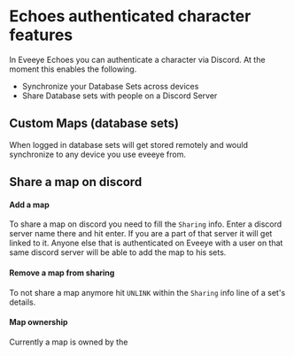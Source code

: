 # Echoes authenticated character features

In Eveeye Echoes you can authenticate a character via Discord. At the moment this enables the following.

 - Synchronize your Database Sets across devices
 - Share Database sets with people on a Discord Server


## Custom Maps (database sets)
When logged in database sets will get stored remotely and would synchronize to any device you use eveeye from.

## Share a map on discord
#### Add a map
To share a map on discord you need to fill the `Sharing` info. Enter a discord server name there and hit enter. If you are a part of that server it will get linked to it.
Anyone else that is authenticated on Eveeye with a user on that same discord server will be able to add the map to his sets.
#### Remove a map from sharing
To not share a map anymore hit `UNLINK` within the `Sharing` info line of a set's details.
#### Map ownership
Currently a map is owned by the 


<!--stackedit_data:
eyJoaXN0b3J5IjpbLTcwMzg0NDQ3MiwxOTY0NDYxNzE4LC0xMT
g4NjQzMTMzLC0xMzY2NDk1MzAyXX0=
-->